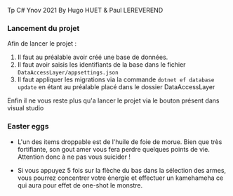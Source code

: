 Tp C# Ynov 2021
By Hugo HUET & Paul LEREVEREND

### Lancement du projet 

Afin de lancer le projet :
1. Il faut au préalable avoir créé une base de données. 
2. Il faut avoir saisis les identifiants de la base dans le fichier `DataAccessLayer/appsettings.json`
3. Il faut appliquer les migrations via la commande `dotnet ef database update` en étant au préalable placé dans le dossier DataAccessLayer

Enfin il ne vous reste plus qu'a lancer le projet via le bouton présent dans visual studio

### Easter eggs 

- L'un des items droppable est de l'huile de foie de morue. Bien que très fortifiante, son gout amer vous fera perdre quelques points de vie. Attention donc à ne pas vous suicider !

- Si vous appuyez 5 fois sur la flèche du bas dans la sélection des armes, vous pourrez concentrer votre énergie et effectuer un kamehameha ce qui aura pour effet de one-shot le monstre. 
